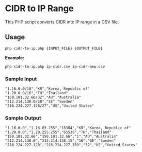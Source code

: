# CIDR to IP Range

This PHP script converts CIDR into IP range in a CSV file.



## Usage

``` bash
php cidr-to-ip.php {INPUT_FILE} {OUTPUT_FILE}
```

**Example:**

```
php cidr-to-ip.php ip-cidr.csv ip-cidr-new.csv
```



### Sample Input

```
"1.16.0.0/18","KR","Korea, Republic of"
"1.20.0.0/16","TH","Thailand"
"150.101.32.66/32","AU","Australia"
"212.214.138.0/28","SE","Sweden"
"216.224.227.128/27","US","United States"
```



### Sample Output

```
"1.16.0.0","1.16.63.255","16384","KR","Korea, Republic of"
"1.20.0.0","1.20.255.255","65536","TH","Thailand"
"150.101.32.66","150.101.32.66","1","AU","Australia"
"212.214.138.0","212.214.138.15","16","SE","Sweden"
"216.224.227.128","216.224.227.159","32","US","United States"
```

